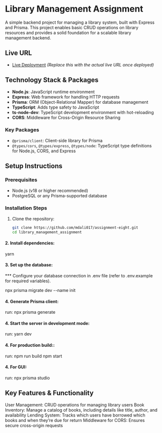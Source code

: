 # Library Management Assignment

A simple backend project for managing a library system, built with Express and Prisma. This project enables basic CRUD operations on library resources and provides a solid foundation for a scalable library management backend.

## Live URL
- [Live Deployment](https://library-management-assignment-gamma.vercel.app) _(Replace this with the actual live URL once deployed)_

## Technology Stack & Packages
- **Node.js**: JavaScript runtime environment
- **Express**: Web framework for handling HTTP requests
- **Prisma**: ORM (Object-Relational Mapper) for database management
- **TypeScript**: Adds type safety to JavaScript
- **ts-node-dev**: TypeScript development environment with hot-reloading
- **CORS**: Middleware for Cross-Origin Resource Sharing

### Key Packages
- `@prisma/client`: Client-side library for Prisma
- `@types/cors`, `@types/express`, `@types/node`: TypeScript type definitions for Node.js, CORS, and Express

## Setup Instructions

### Prerequisites
- Node.js (v18 or higher recommended)
- PostgreSQL or any Prisma-supported database

### Installation Steps
1. Clone the repository:
   ```bash
   git clone https://github.com/mdali017/assignment-eight.git
   cd library_management_assignment

#### 2. Install dependencies:
yarn


#### 3. Set up the database:
*** Configure your database connection in .env file (refer to .env.example for required variables).

npx prisma migrate dev --name init

#### 4. Generate Prisma client:
run:  npx prisma generate
#### 4. Start the server in development mode:
run:  yarn dev
#### 4. For production build::
run: npm run build
     npm start
#### 4. For GUI:
run:  npx prisma studio

## Key Features & Functionality
User Management: CRUD operations for managing library users
Book Inventory: Manage a catalog of books, including details like title, author, and availability
Lending System: Tracks which users have borrowed which books and when they’re due for return
Middleware for CORS: Ensures secure cross-origin requests



